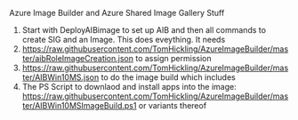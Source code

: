 Azure Image Builder and Azure Shared Image Gallery Stuff

1. Start with DeployAIBimage to set up AIB and then all commands to create SIG and an Image. 
This does eveything. It needs
2. https://raw.githubusercontent.com/TomHickling/AzureImageBuilder/master/aibRoleImageCreation.json to assign permission
3. https://raw.githubusercontent.com/TomHickling/AzureImageBuilder/master/AIBWin10MS.json to do the image build which includes
4. The PS Script to downlaod and install apps into the image: https://raw.githubusercontent.com/TomHickling/AzureImageBuilder/master/AIBWin10MSImageBuild.ps1 or variants thereof
